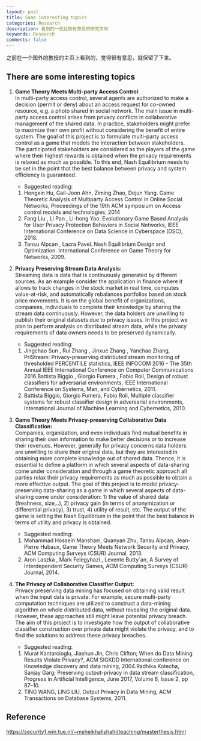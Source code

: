 ```yaml
---
layout: post
title: Some interesting topics
categories: Research
description: 看到的一些比较有意思的研究方向
keywords: Research
comments: false
---  
```

之前在一个国外的教授的主页上看到的，觉得很有意思，就保留了下来。   


## There are some interesting topics
 1. **Game Theory Meets Multi-party Access Control**:    
  In multi-party access control, several agents are authorized to make a decision (permit or deny) about an access request for co-owned resource, e.g. a photo shared in social network. The main issue in multi-party access control arises from privacy conflicts in collaborative management of the shared data. In practice, stakeholders might prefer to maximize their own profit without considering the benefit of entire system. The goal of this project is to formulate multi-party access control as a game that models the interaction between stakeholders. The participated stakeholders are considered as the players of the game where their highest rewards is obtained when the privacy requirements is relaxed as much as possible. To this end, Nash Equilibrium needs to be set in the point that the best balance between privacy and system efficiency is guaranteed.     
     - Suggested reading:
     1. Hongxin Hu, Gail-Joon Ahn, Ziming Zhao, Dejun Yang. Game Theoretic Analysis of Multiparty Access Control in Online Social Networks, Proceedings of the 19th ACM symposium on Access control models and technologies, 2014  
     2. Fang Liu , Li Pan , Li-hong Yao. Evolutionary Game Based Analysis for User Privacy Protection Behaviors in Social Networks, IEEE International Conference on Data Science in Cyberspace (DSC), 2018.
     3. Tansu Alpcan , Lacra Pavel. Nash Equilibrium Design and Optimization. International Conference on Game Theory for Networks, 2009.
2.  **Privacy Preserving Stream Data Analysis:**  
Streaming data is data that is continuously generated by different sources. As an example consider the application in finance where it allows to track changes in the stock market in real time, computes value-at-risk, and automatically rebalances portfolios based on stock price movements. It is on the global benefit of organizations, companies, individuals to complete their knowledge by sharing the stream data continuously. However, the data holders are unwilling to publish their original datasets due to privacy issues. In this project we plan to perform analysis on distributed stream data, while the privacy requirements of data owners needs to be preserved dynamically.    
     - Suggested reading:   
     1. Jingchao Sun , Rui Zhang , Jinxue Zhang , Yanchao Zhang, PriStream: Privacy-preserving distributed stream monitoring of thresholded PERCENTILE statistics, IEEE INFOCOM 2016 - The 35th Annual IEEE International Conference on Computer Communications 2016.Battista Biggio , Giorgio Fumera , Fabio Roli, Design of robust classifiers for adversarial environments, IEEE International Conference on Systems, Man, and Cybernetics, 2011. 
     2. Battista Biggio, Giorgio Fumera, Fabio Roli, Multiple classifier systems for robust classifier design in adversarial environments, International Journal of Machine Learning and Cybernetics, 2010. 
3. **Game Theory Meets Privacy-preserving Collaborative Data Classification:**     
Companies, organization, and even individuals find mutual benefits in sharing their own information to make better decisions or to increase their revenues. However, generally for privacy concerns data holders are unwilling to share their original data, but they are interested in obtaining more complete knowledge out of shared data. Thence, it is essential to define a platform in which several aspects of data-sharing come under consideration and through a game theoretic approach all parties relax their privacy requirements as much as possible to obtain a more effective output. The goal of this project is to model privacy-preserving data-sharing as a game in which several aspects of data-sharing come under consideration: 1) the value of shared data (freshness, size,..), 2) privacy gain (in terms of anonymization or differential privacy), 3) trust, 4) utility of result, etc. The output of the game is setting the Nash Equilibrium in the point that the best balance in terms of utility and privacy is obtained.
     - Suggested reading: 
     1. Mohammad Hossein Manshaei, Quanyan Zhu, Tansu Alpcan, Jean-Pierre Hubaux, Game Theory Meets Network Security and Privacy, ACM Computing Surveys (CSUR) Journal, 2013.  
     2. Aron Laszka , Mark Felegyhazi , Levente Butty´an, A Survey of Interdependent Security Games, ACM Computing Surveys (CSUR) Journal, 2014.      
  
4. **The Privacy of Collaborative Classifier Output:**    
Privacy preserving data mining has focused on obtaining valid result when the input data is private. For example, secure multi-party computation techniques are utilized to construct a data-mining algorithm on whole distributed data, without revealing the original data. However, these approaches still might leave potential privacy breach. The aim of this project is to investigate how the output of collaborative classifier construction over private data might violate the privacy, and to find the solutions to address these privacy breaches.    
      - Suggested reading:
     1. Murat Kantarcioglu, Jiashun Jin, Chris Clifton; When do Data Mining Results Violate Privacy?, ACM SIGKDD International conference on Knowledge discovery and data mining, 2004.Radhika Kotecha, Sanjay Garg; Preserving output-privacy in data stream classification, Progress in Artificial Intelligence, June 2017, Volume 6, Issue 2, pp 87–10.   
     2. TING WANG, LING LIU, Output Privacy in Data Mining, ACM Transactions on Database Systems, 2011.  


## Reference 
 https://security1.win.tue.nl/~msheikhalishahi/teaching/masterthesis.html


